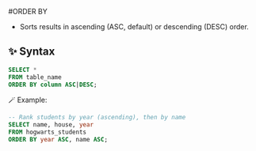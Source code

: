#ORDER BY

- Sorts results in ascending (ASC, default) or descending (DESC) order.

## ✨ Syntax
```sql
SELECT *
FROM table_name
ORDER BY column ASC|DESC;
```

🪄 Example: 

```sql
-- Rank students by year (ascending), then by name
SELECT name, house, year
FROM hogwarts_students
ORDER BY year ASC, name ASC;
```
